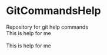 # GitCommandsHelp
Repository for git help commands
<br>This is help for me</br>
<br>This is help for me</br>
